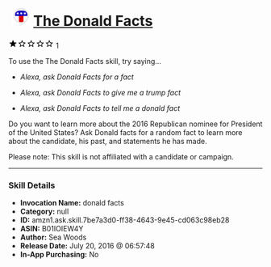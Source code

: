 # &nbsp;<img src="skill_icon" alt="The Donald Facts icon" width="36"> [The Donald Facts](http://alexa.amazon.com/#skills/amzn1.ask.skill.7be7a3d0-ff38-4643-9e45-cd063c98eb28)
![1 stars](../../images/ic_star_black_18dp_1x.png)![1 stars](../../images/ic_star_border_black_18dp_1x.png)![1 stars](../../images/ic_star_border_black_18dp_1x.png)![1 stars](../../images/ic_star_border_black_18dp_1x.png)![1 stars](../../images/ic_star_border_black_18dp_1x.png) 1

To use the The Donald Facts skill, try saying...

* *Alexa, ask Donald Facts for a fact*

* *Alexa, ask Donald Facts to give me a trump fact*

* *Alexa, ask Donald Facts to tell me a donald fact*

Do you want to learn more about the 2016 Republican nominee for President of the United States?  Ask Donald facts for a random fact to learn more about the candidate, his past, and statements he has made.  

Please note: This skill is not affiliated with a candidate or campaign.

***

### Skill Details

* **Invocation Name:** donald facts
* **Category:** null
* **ID:** amzn1.ask.skill.7be7a3d0-ff38-4643-9e45-cd063c98eb28
* **ASIN:** B01IOIEW4Y
* **Author:** Sea Woods
* **Release Date:** July 20, 2016 @ 06:57:48
* **In-App Purchasing:** No
